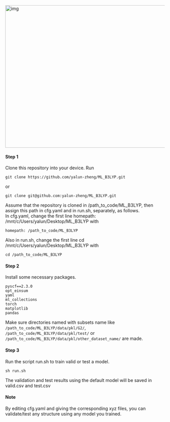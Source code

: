 <img src="https://github.com/user-attachments/assets/50c452f8-c765-4ae2-8fe5-96a9fabc9e24" alt="img" width="600" height="450">  

#### Step 1
Clone this repository into your device. Run  
```
git clone https://github.com/yalun-zheng/ML_B3LYP.git
```  
or
```
git clone git@github.com:yalun-zheng/ML_B3LYP.git
```      
Assume that the repository is cloned in /path_to_code/ML_B3LYP, then assign this path in cfg.yaml and in run.sh, separately, as follows.   
In cfg.yaml, change the first line homepath: /mnt/c/Users/yalun/Desktop/ML_B3LYP with  
```
homepath: /path_to_code/ML_B3LYP
```     
Also in run.sh, change the first line cd /mnt/c/Users/yalun/Desktop/ML_B3LYP with  
```
cd /path_to_code/ML_B3LYP
```

#### Step 2
Install some necessary packages.  
```numpy==1.26.0  
pyscf==2.3.0
opt_einsum
yaml
ml_collections
torch  
matplotlib
pandas
```
Make sure directories named with subsets name like `/path_to_code/ML_B3LYP/data/pkl/G2/`, `/path_to_code/ML_B3LYP/data/pkl/test/` or `/path_to_code/ML_B3LYP/data/pkl/other_dataset_name/`  are made.
#### Step 3
Run the script run.sh to train valid or test a model.  
```
sh run.sh
```
The validation and test results using the default model will be saved in valid.csv and test.csv    

#### Note  
By editing cfg.yaml and giving the corresponding xyz files, you can validate/test any structure using any model you trained.
